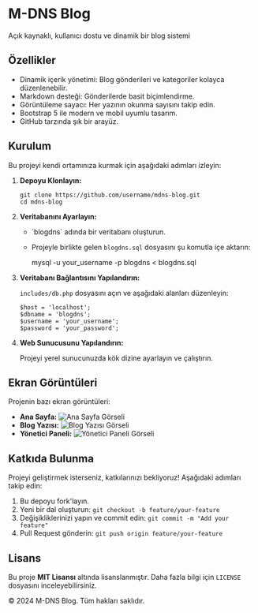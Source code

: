 
M-DNS Blog
==========

Açık kaynaklı, kullanıcı dostu ve dinamik bir blog sistemi

Özellikler
----------

*   Dinamik içerik yönetimi: Blog gönderileri ve kategoriler kolayca düzenlenebilir.
*   Markdown desteği: Gönderilerde basit biçimlendirme.
*   Görüntüleme sayacı: Her yazının okunma sayısını takip edin.
*   Bootstrap 5 ile modern ve mobil uyumlu tasarım.
*   GitHub tarzında şık bir arayüz.

Kurulum
-------

Bu projeyi kendi ortamınıza kurmak için aşağıdaki adımları izleyin:

1.  **Depoyu Klonlayın:**
    
        git clone https://github.com/username/mdns-blog.git
        cd mdns-blog
    
2.  **Veritabanını Ayarlayın:**
    
    *   \`blogdns\` adında bir veritabanı oluşturun.
    *   Projeyle birlikte gelen `blogdns.sql` dosyasını şu komutla içe aktarın:
    
        mysql -u your_username -p blogdns < blogdns.sql
    
3.  **Veritabanı Bağlantısını Yapılandırın:**
    
    `includes/db.php` dosyasını açın ve aşağıdaki alanları düzenleyin:
    
        
        $host = 'localhost';
        $dbname = 'blogdns';
        $username = 'your_username';
        $password = 'your_password';
    
4.  **Web Sunucusunu Yapılandırın:**
    
    Projeyi yerel sunucunuzda kök dizine ayarlayın ve çalıştırın.
    

Ekran Görüntüleri
-----------------

Projenin bazı ekran görüntüleri:

*   **Ana Sayfa:** ![Ana Sayfa Görseli](https://via.placeholder.com/800x400)
*   **Blog Yazısı:** ![Blog Yazısı Görseli](https://via.placeholder.com/800x400)
*   **Yönetici Paneli:** ![Yönetici Paneli Görseli](https://via.placeholder.com/800x400)

Katkıda Bulunma
---------------

Projeyi geliştirmek isterseniz, katkılarınızı bekliyoruz! Aşağıdaki adımları takip edin:

1.  Bu depoyu fork'layın.
2.  Yeni bir dal oluşturun: `git checkout -b feature/your-feature`
3.  Değişikliklerinizi yapın ve commit edin: `git commit -m "Add your feature"`
4.  Pull Request gönderin: `git push origin feature/your-feature`

Lisans
------

Bu proje **MIT Lisansı** altında lisanslanmıştır. Daha fazla bilgi için `LICENSE` dosyasını inceleyebilirsiniz.

© 2024 M-DNS Blog. Tüm hakları saklıdır.
